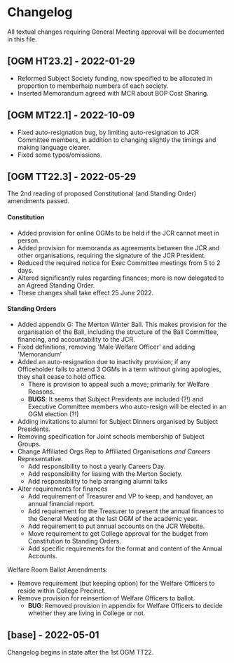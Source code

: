 # Changelog

All textual changes requiring General Meeting approval will be documented in this file.

## [OGM HT23.2] - 2022-01-29

 - Reformed Subject Society funding, now specified to be allocated in proportion to memberhsip numbers of each society.
 - Inserted Memorandum agreed with MCR about BOP Cost Sharing.

## [OGM MT22.1] - 2022-10-09

 - Fixed auto-resignation bug, by limiting auto-resignation to JCR Committee members, in addition to changing slightly the timings and making language clearer.
 - Fixed some typos/omissions.

## [OGM TT22.3] - 2022-05-29

The 2nd reading of proposed Constitutional (and Standing Order) amendments passed.

#### Constitution
 - Added provision for online OGMs to be held if the JCR cannot meet in person.
 - Added provision for memoranda as agreements between the JCR and other organisations, requiring the signature of the JCR President.
 - Reduced the required notice for Exec Committee meetings from 5 to 2 days.
 - Altered significantly rules regarding finances; more is now delegated to an Agreed Standing Order.
 - These changes shall take effect 25 June 2022.

#### Standing Orders
 - Added appendix G: The Merton Winter Ball. This makes provision for the organisation of the Ball, including the structure of the Ball Committee, financing, and accountability to the JCR.
 - Fixed definitions, removing 'Male Welfare Officer' and adding 'Memorandum'
 - Added an auto-resignation due to inactivity provision; if any Officeholder fails to attend 3 OGMs in a term without giving apologies, they shall cease to hold office.
    - There is provision to appeal such a move; primarily for Welfare Reasons.
    - **BUGS**: It seems that Subject Presidents are included (?!) and Executive Committee members who auto-resign will be elected in an OGM election (?!)
 - Adding invitations to alumni for Subject Dinners organised by Subject Presidents.
 - Removing specification for Joint schools membership of Subject Groups.
 - Change Affiliated Orgs Rep to Affiliated Organisations *and Careers* Representative.
    - Add responsibility to host a yearly Careers Day.
    - Add responsibility for liasing with the Merton Society.
    - Add responsibility to help arranging alumni talks
 - Alter requirements for finances
    - Add requirement of Treasurer and VP to keep, and handover, an annual financial report.
    - Add requirement for the Treasurer to present the annual finances to the General Meeting at the last OGM of the academic year.
    - Add requirement to put annual accounts on the JCR Website.
    - Move requirement to get College approval for the budget from Constitution to Standing Orders.
    - Add specific requirements for the format and content of the Annual Accounts.

Welfare Room Ballot Amendments:
 - Remove requirement (but keeping option) for the Welfare Officers to reside within College Precinct.
 - Remove provision for reinsertion of Welfare Officers to ballot.
    - **BUG**: Removed provision in appendix for Welfare Officers to decide whether they are living in College or not.

## [base] - 2022-05-01
Changelog begins in state after the 1st OGM TT22.